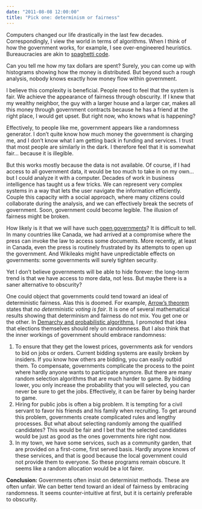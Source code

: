 ```yaml
---
date: "2011-08-08 12:00:00"
title: "Pick one: determinism or fairness"
---
```




Computers changed our life drastically in the last few decades. Correspondingly, I view the world in terms of algorithms. When I think of how the government works, for example, I see over-engineered heuristics. Bureaucracies are akin to [spaghetti code](https://en.wikipedia.org/wiki/Spaghetti_code).

Can you tell me how my tax dollars are spent? Surely, you can come up with histograms showing how the money is distributed. But beyond such a rough analysis, nobody knows exactly how money flow within government.

I believe this complexity is beneficial. People need to feel that the system is fair. We achieve the appearance of fairness through obscurity. If I knew that my wealthy neighbor, the guy with a larger house and a larger car, makes all this money through government contracts because he has a friend at the right place, I would get upset. But right now, who knows what is happening?

Effectively, to people like me, government appears like a randomness generator. I don&rsquo;t quite know how much money the government is charging me, and I don&rsquo;t know what I am getting back in funding and services. I trust that most people are similarly in the dark. I therefore feel that it is somewhat fair&hellip; because it is illegible.

But this works mostly because the data is not available. Of course, if I had access to all government data, it would be too much to take in on my own&hellip; but I could analyze it with a computer. Decades of work in business intelligence has taught us a few tricks. We can represent very complex systems in a way that lets the user navigate the information efficiently. Couple this capacity with a social approach, where many citizens could collaborate during the analysis, and we can effectively break the secrets of government. Soon, government could become legible. The illusion of fairness might be broken.

How likely is it that we will have such [open governments](https://en.wikipedia.org/wiki/Open_government)? It is difficult to tell. In many countries like Canada, we had arrived at a compromise where the press can invoke the law to access some documents. More recently, at least in Canada, even the press is routinely frustrated by its attempts to open up the government. And Wikileaks might have unpredictable effects on governments: some governments will surely tighten security.

Yet I don&rsquo;t believe governments will be able to hide forever: the long-term trend is that we have access to more data, not less. But maybe there is a saner alternative to obscurity?

One could object that governments could tend toward an ideal of deterministic fairness. Alas this is doomed. For example, [Arrow&rsquo;s theorem](https://en.wikipedia.org/wiki/Arrow_theorem#Interpretations_of_the_theorem) states that <em>no deterministic voting is fair</em>. It is one of several mathematical results showing that determinism and fairness do not mix. You get one or the other. In [Demarchy and probabilistic algorithms](/lemire/blog/2011/01/11/demarchy-and-probabilistic-algorithms/), I promoted that idea that elections themselves should rely on randomness. But I also think that the inner workings of government should embrace randomness:

1. To ensure that they get the lowest prices, governments ask for vendors to bid on jobs or orders.  Current bidding systems are easily broken by insiders. If you know how others are bidding, you can easily outbid them. To compensate, governments complicate the process to the point where hardly anyone wants to participate anymore.  But there are many random selection algorithms that are much harder to game. By bidding lower, you only increase the probability that you will selected, you can never be sure to get the jobs. Effectively, it can be fairer by being harder to game.
1. Hiring for public jobs is often a big problem. It is tempting for a civil servant to favor his friends and his family when recruiting. To get around this problem, governments create complicated rules and lengthy processes. But what about selecting randomly among the qualified candidates? This would be fair and I bet that the selected candidates would be just as good as the ones governments hire right now.
1. In my town, we have some services, such as a community garden, that are provided on a first-come, first served basis. Hardly anyone knows of these services, and that is good because the local government could  not provide them to everyone. So these programs remain obscure. It seems like a random allocation would be a lot fairer.


__Conclusion:__ Governments often insist on determinist methods. These are often unfair. We can better tend toward an ideal of fairness by embracing randomness. It seems counter-intuitive at first, but it is certainly preferable to obscurity.

